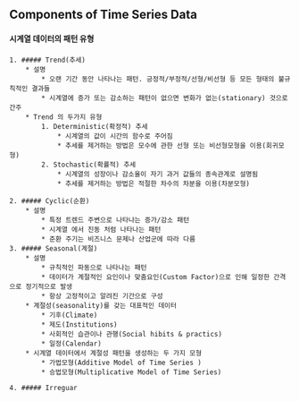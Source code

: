 ## Components of Time Series Data

#### 시계열 데이터의 패턴 유형
    1. ##### Trend(추세)
        * 설명
            * 오랜 기간 동안 나타나는 패턴. 긍정적/부정적/선형/비선형 등 모든 형태의 불규칙적인 결과들
            * 시계열에 증가 또는 감소하는 패턴이 없으면 변화가 없는(stationary) 것으로 간주
        * Trend 의 두가지 유형
            1. Deterministic(확정적) 추세
                * 시계열의 값이 시간의 함수로 주어짐
                * 추세를 제거하는 방법은 모수에 관한 선형 또는 비선형모형을 이용(회귀모형)
            2. Stochastic(확률적) 추세
                * 시계열의 성장이나 감소율이 자기 과거 값들의 종속관계로 설명됨
                * 추세를 제거하는 방법은 적절한 차수의 차분을 이용(차분모형)
        
    2. ##### Cyclic(순환)
        * 설명
            * 특정 트렌드 주변으로 나타나는 증가/감소 패턴
            * 시계열 에서 진동 처럼 나타나는 패턴
            * 준환 주기는 비즈니스 문제나 산업군에 따라 다름
    3. ##### Seasonal(계절)
        * 설명
            * 규칙적인 파동으로 나타나는 패턴
            * 데이터가 계절적인 요인이나 맞춤요인(Custom Factor)으로 인해 일정한 간격으로 정기적으로 발생
            * 항상 고정적이고 알려진 기간으로 구성
        * 계절성(seasonality)를 갖는 대표적인 데이터
            * 기후(Climate)
            * 제도(Institutions)
            * 사회적인 습관이나 관행(Social hibits & practics)
            * 일정(Calendar)
        * 시계열 데이터에서 계절성 패턴을 생성하는 두 가지 모형
            * 가법모형(Additive Model of Time Series )
            * 승법모형(Multiplicative Model of Time Series)
            
    4. ##### Irreguar
    